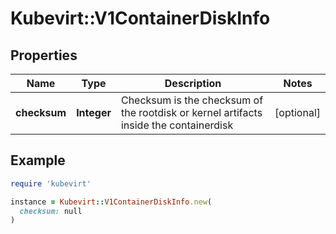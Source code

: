 # Kubevirt::V1ContainerDiskInfo

## Properties

| Name | Type | Description | Notes |
| ---- | ---- | ----------- | ----- |
| **checksum** | **Integer** | Checksum is the checksum of the rootdisk or kernel artifacts inside the containerdisk | [optional] |

## Example

```ruby
require 'kubevirt'

instance = Kubevirt::V1ContainerDiskInfo.new(
  checksum: null
)
```

